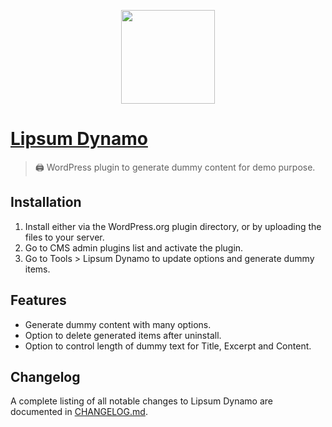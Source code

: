 <p align="center"><img width="150" src="https://ps.w.org/lipsum-dynamo/assets/icon.svg" /></p>

# [Lipsum Dynamo](https://wordpress.org/plugins/lipsum-dynamo/)

> 🖨 WordPress plugin to generate dummy content for demo purpose.

## Installation

1. Install either via the WordPress.org plugin directory, or by uploading the files to your server.
2. Go to CMS admin plugins list and activate the plugin.
3. Go to Tools > Lipsum Dynamo to update options and generate dummy items.

## Features

* Generate dummy content with many options.
* Option to delete generated items after uninstall.
* Option to control length of dummy text for Title, Excerpt and Content.

## Changelog

A complete listing of all notable changes to Lipsum Dynamo are documented
in [CHANGELOG.md](https://github.com/daomapsieucap/lipsum-dynamo/blob/master/CHANGELOG.md).